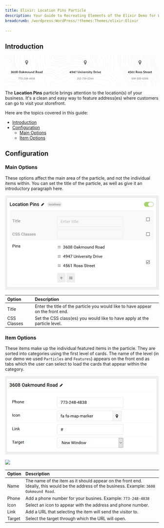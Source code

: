 ```yaml
---
title: Elixir: Location Pins Particle
description: Your Guide to Recreating Elements of the Elixir Demo for WordPress
breadcrumb: /wordpress:WordPress/!themes:Themes/elixir:Elixir

---
```


## Introduction

![](assets/particle_location1.png)

The **Location Pins** particle brings attention to the location(s) of your business. It's a clean and easy way to feature address(es) where customers can go to visit your storefront.

Here are the topics covered in this guide:

- [Introduction](#introduction)
- [Configuration](#configuration)
  - [Main Options](#main-options)
  - [Item Options](#item-options)

## Configuration

### Main Options 

These options affect the main area of the particle, and not the individual items within. You can set the title of the particle, as well as give it an introductory paragraph here.

![](assets/particle_location2.png)

| Option      | Description                                                                     |
| :---------- | :------------------------------------------------------------------------------ |
| Title       | Enter the title of the particle you would like to have appear on the front end. |
| CSS Classes | Set the CSS class(es) you would like to have apply at the particle level.       |

### Item Options

These items make up the individual featured items in the particle. They are sorted into categories using the first level of cards. The name of the level (in our demo we used `Particles` and `Features`) appears on the front end as tabs which the user can select to load the cards that appear within the category.

![](assets/particle_location3.png)

![](assets/particle_location4.png)

| Option | Description                                                                                                                                   |
| :----- | :-------------------------------------------------------------------------------------------------------------------------------------------- |
| Name   | The name of the item as it should appear on the front end. Ideally, this would be the address of the business. Example: `3608 Oakmound Road`. |
| Phone  | Add a phone number for your busines. Example: `773-248-4838`                                                                                  |
| Icon   | Select an icon to appear with the address and phone number.                                                                                   |
| Link   | Add a URL that selecting the item will send the visitor to.                                                                                   |
| Target | Select the target through which the URL will open.                                                                                            |

